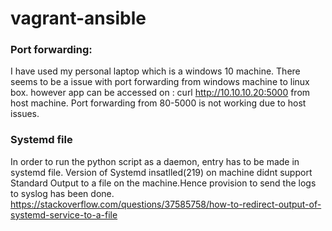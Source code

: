 # vagrant-ansible

### Port forwarding: 
I have used my personal laptop which is a windows 10 machine. There seems to be a issue with port forwarding from windows machine to 
linux box. however app can be accessed on : curl http://10.10.10.20:5000 from host machine. Port forwarding from 80-5000 is not working due to host issues.
### Systemd file

In order to run the python script as a daemon, entry has to be made in systemd file. Version of Systemd insatlled(219) on machine didnt support Standard Output to a file on the machine.Hence provision to send the logs to syslog has been done. https://stackoverflow.com/questions/37585758/how-to-redirect-output-of-systemd-service-to-a-file

